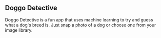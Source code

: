 ## Doggo Detective

Doggo Detective is a fun app that uses machine learning to try and guess what a dog's breed is. Just snap a photo of a dog or choose one from your image library. 


